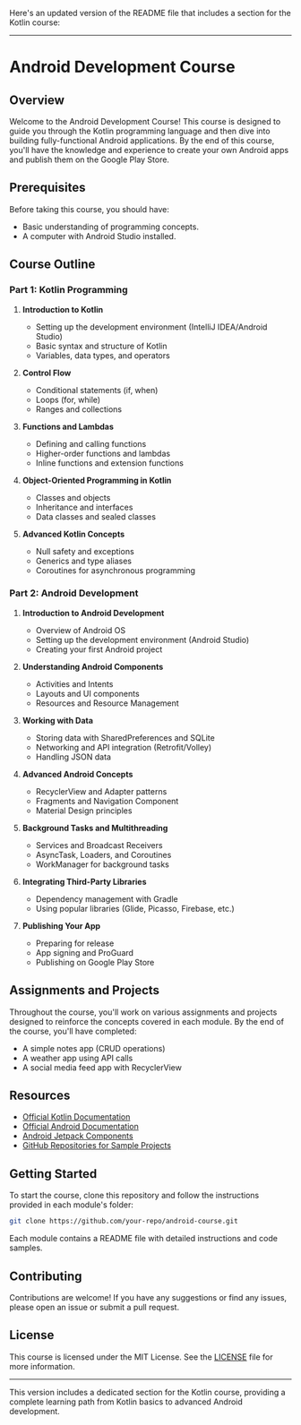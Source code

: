 Here's an updated version of the README file that includes a section for the Kotlin course:

---

# Android Development Course

## Overview
Welcome to the Android Development Course! This course is designed to guide you through the Kotlin programming language and then dive into building fully-functional Android applications. By the end of this course, you'll have the knowledge and experience to create your own Android apps and publish them on the Google Play Store.

## Prerequisites
Before taking this course, you should have:
- Basic understanding of programming concepts.
- A computer with Android Studio installed.

## Course Outline

### Part 1: Kotlin Programming
1. **Introduction to Kotlin**
   - Setting up the development environment (IntelliJ IDEA/Android Studio)
   - Basic syntax and structure of Kotlin
   - Variables, data types, and operators

2. **Control Flow**
   - Conditional statements (if, when)
   - Loops (for, while)
   - Ranges and collections

3. **Functions and Lambdas**
   - Defining and calling functions
   - Higher-order functions and lambdas
   - Inline functions and extension functions

4. **Object-Oriented Programming in Kotlin**
   - Classes and objects
   - Inheritance and interfaces
   - Data classes and sealed classes

5. **Advanced Kotlin Concepts**
   - Null safety and exceptions
   - Generics and type aliases
   - Coroutines for asynchronous programming

### Part 2: Android Development
1. **Introduction to Android Development**
   - Overview of Android OS
   - Setting up the development environment (Android Studio)
   - Creating your first Android project

2. **Understanding Android Components**
   - Activities and Intents
   - Layouts and UI components
   - Resources and Resource Management

3. **Working with Data**
   - Storing data with SharedPreferences and SQLite
   - Networking and API integration (Retrofit/Volley)
   - Handling JSON data

4. **Advanced Android Concepts**
   - RecyclerView and Adapter patterns
   - Fragments and Navigation Component
   - Material Design principles

5. **Background Tasks and Multithreading**
   - Services and Broadcast Receivers
   - AsyncTask, Loaders, and Coroutines
   - WorkManager for background tasks

6. **Integrating Third-Party Libraries**
   - Dependency management with Gradle
   - Using popular libraries (Glide, Picasso, Firebase, etc.)

7. **Publishing Your App**
   - Preparing for release
   - App signing and ProGuard
   - Publishing on Google Play Store

## Assignments and Projects
Throughout the course, you'll work on various assignments and projects designed to reinforce the concepts covered in each module. By the end of the course, you'll have completed:
- A simple notes app (CRUD operations)
- A weather app using API calls
- A social media feed app with RecyclerView

## Resources
- [Official Kotlin Documentation](https://kotlinlang.org/docs/home.html)
- [Official Android Documentation](https://developer.android.com/docs)
- [Android Jetpack Components](https://developer.android.com/jetpack)
- [GitHub Repositories for Sample Projects](#)

## Getting Started
To start the course, clone this repository and follow the instructions provided in each module's folder:
```bash
git clone https://github.com/your-repo/android-course.git
```

Each module contains a README file with detailed instructions and code samples.

## Contributing
Contributions are welcome! If you have any suggestions or find any issues, please open an issue or submit a pull request.

## License
This course is licensed under the MIT License. See the [LICENSE](LICENSE) file for more information.

---

This version includes a dedicated section for the Kotlin course, providing a complete learning path from Kotlin basics to advanced Android development.
